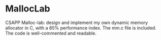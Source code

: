 # MallocLab
CSAPP Malloc-lab: design and implement my own dynamic memory allocator in C, with a 85% performance index. The mm.c file is included. The code is well-commented and readable.
